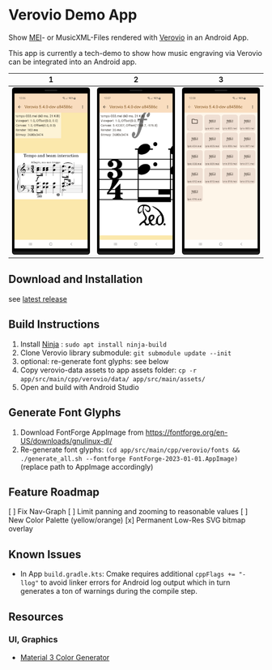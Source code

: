 # Verovio Demo App

Show [MEI](https://music-encoding.org/about/)- or MusicXML-Files rendered with [Verovio](https://www.verovio.org/index.xhtml) in an Android App.

This app is currently a tech-demo to show how music engraving via Verovio can be integrated into an Android app.

1|2|3
---|---|---
![](docs/demo1.png)|![](docs/demo2.png)|![](docs/demo3.png)

## Download and Installation

see [latest release](https://github.com/henrythasler/verovio-demo-app/releases/latest)

## Build Instructions

1. Install [Ninja](https://ninja-build.org/) : `sudo apt install ninja-build`
2. Clone Verovio library submodule: `git submodule update --init`
3. optional: re-generate font glyphs: see below
4. Copy verovio-data assets to app assets folder: `cp -r app/src/main/cpp/verovio/data/ app/src/main/assets/`
5. Open and build with Android Studio

## Generate Font Glyphs

1. Download FontForge AppImage from https://fontforge.org/en-US/downloads/gnulinux-dl/
2. Re-generate font glyphs: `(cd app/src/main/cpp/verovio/fonts && ./generate_all.sh --fontforge FontForge-2023-01-01.AppImage)` (replace path to AppImage accordingly)

## Feature Roadmap

[ ] Fix Nav-Graph
[ ] Limit panning and zooming to reasonable values
[ ] New Color Palette (yellow/orange)
[x] Permanent Low-Res SVG bitmap overlay

## Known Issues

- In App `build.gradle.kts`: Cmake requires additional `cppFlags += "-llog"` to avoid linker errors for Android log output which in turn generates a ton of warnings during the compile step.

## Resources

### UI, Graphics

- [Material 3 Color Generator](https://www.logicui.com/colorgenerator)
